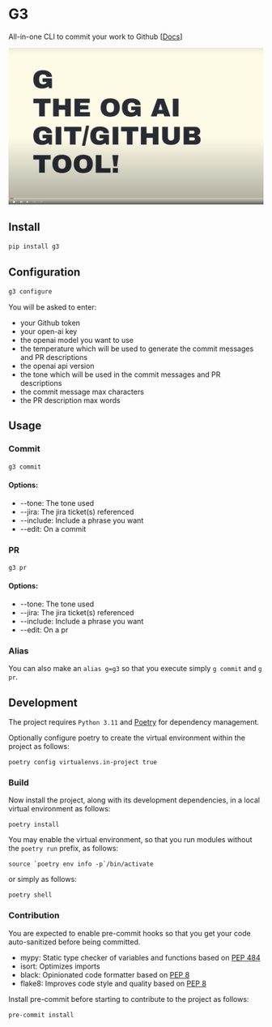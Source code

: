 # G3
All-in-one CLI to commit your work to Github [[Docs](https://docs.google.com/presentation/d/1BZN4cfeGYR9U4UjXF6wH_-x9l8DwGOgJRZr7UDKXiMQ/)]

[![Watch the video](docs/g.png)](https://youtu.be/dTKCxIoPC54)

## Install
```bash
pip install g3
```

## Configuration

```bash
g3 configure
```

You will be asked to enter:
- your Github token 
- your open-ai key
- the openai model you want to use
- the temperature which will be used to generate the commit messages and PR descriptions
- the openai api version
- the tone which will be used in the commit messages and PR descriptions
- the commit message max characters
- the PR description max words


## Usage

### Commit

```bash
g3 commit
```

#### Options:
- --tone: The tone used
- --jira: The jira ticket(s) referenced
- --include: Include a phrase you want
- --edit: On a commit

### PR

```bash
g3 pr
```

#### Options:
- --tone: The tone used
- --jira: The jira ticket(s) referenced
- --include: Include a phrase you want
- --edit: On a pr

### Alias

You can also make an `alias g=g3` so that you execute simply `g commit` and `g pr`.

## Development

The project requires `Python 3.11` and [Poetry](https://python-poetry.org/docs/#installation) for dependency management. 

Optionally configure poetry to create the virtual environment within the project as follows:
```shell script
poetry config virtualenvs.in-project true
```

### Build

Now install the project, along with its development dependencies, in a local virtual environment as follows:

```shell
poetry install
```
You may enable the virtual environment, so that you run modules without the `poetry run` prefix, as follows:
```
source `poetry env info -p`/bin/activate
```
or simply as follows:
```
poetry shell
```

### Contribution

You are expected to enable pre-commit hooks so that you get your code auto-sanitized before being committed.
* mypy:   Static type checker of variables and functions based on [PEP 484](https://peps.python.org/pep-0484/) 
* isort:  Optimizes imports
* black:  Opinionated code formatter based on [PEP 8](https://peps.python.org/pep-0008/) 
* flake8: Improves code style and quality based on [PEP 8](https://peps.python.org/pep-0008/)

Install pre-commit before starting to contribute to the project as follows:
```
pre-commit install
```
